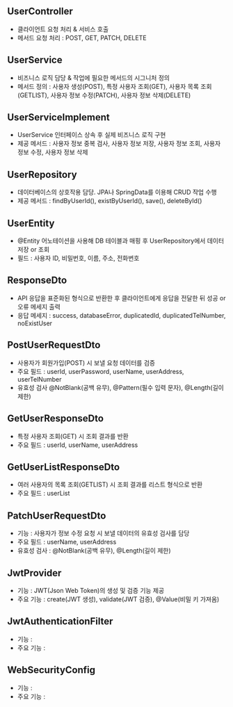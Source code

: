 ## UserController
- 클라이언트 요청 처리 & 서비스 호출
- 메서드 요청 처리 : POST, GET, PATCH, DELETE

## UserService
- 비즈니스 로직 담당 & 작업에 필요한 메서드의 시그니처 정의
- 메서드 정의 : 사용자 생성(POST), 특정 사용자 조회(GET), 사용자 목록 조회(GETLIST), 사용자 정보 수정(PATCH), 사용자 정보 삭제(DELETE)

## UserServiceImplement
- UserService 인터페이스 상속 후 실제 비즈니스 로직 구현
- 제공 메서드 : 사용자 정보 중복 검사, 사용자 정보 저장, 사용자 정보 조회, 사용자 정보 수정, 사용자 정보 삭제

## UserRepository
- 데이터베이스의 상호작용 담당. JPA나 SpringData를 이용해 CRUD 작업 수행
- 제공 메서드 : findByUserId(), existByUserId(), save(), deleteById()

## UserEntity
- @Entity 어노테이션을 사용해 DB 테이블과 매핑 후 UserRepository에서 데이터 저장 or 조회
- 필드 : 사용자 ID, 비밀번호, 이름, 주소, 전화번호

## ResponseDto
- API 응답을 표준화된 형식으로 반환한 후 클라이언트에게 응답을 전달한 뒤 성공 or 오류 메세지 출력
- 응답 메세지 : success, databaseError, duplicatedId, duplicatedTelNumber, noExistUser

## PostUserRequestDto
- 사용자가 회원가입(POST) 시 보낼 요청 데이터를 검증
- 주요 필드 : userId, userPassword, userName, userAddress, userTelNumber
- 유효성 검사 @NotBlank(공백 유무), @Pattern(필수 입력 문자), @Length(길이 제한)

## GetUserResponseDto
- 특정 사용자 조회(GET) 시 조회 결과를 반환
- 주요 필드 : userId, userName, userAddress

## GetUserListResponseDto
- 여러 사용자의 목록 조회(GETLIST) 시 조회 결과를 리스트 형식으로 반환
- 주요 필드 : userList

## PatchUserRequestDto
- 기능 : 사용자가 정보 수정 요청 시 보낼 데이터의 유효성 검사를 담당
- 주요 필드 : userName, userAddress
- 유효성 검사 : @NotBlank(공백 유무), @Length(길이 제한)

## JwtProvider
- 기능 : JWT(Json Web Token)의 생성 및 검증 기능 제공
- 주요 기능 : create(JWT 생성), validate(JWT 검증), @Value(비밀 키 가져옴)

## JwtAuthenticationFilter
- 기능 : 
- 주요 기능 : 

## WebSecurityConfig
- 기능 :
- 주요 기능 :